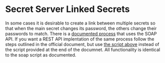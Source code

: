 # Secret Server Linked Secrets

In some cases it is desirable to create a link between multiple secrets so that when the main secret changes its password, the others change their passwords to match. There is a [documented process](https://docs.delinea.com/secrets/current/remote-password-changing/sync-passwords-during-rpc) that uses the SOAP API. If you want a REST API implentation of the same process follow the steps outlined in the official document, but use [the script above](.\LinkedPassword_Change.ps1) instead of the script provided at the end of the documnet. All functionality is identical to the soap script as documented.

